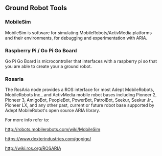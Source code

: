 ## Ground Robot Tools

### MobileSim

MobileSim is software for simulating MobileRobots/ActivMedia platforms and their environments, for debugging and experimentation with ARIA.

### Raspberry Pi / Go Pi Go Board

Go Pi Go Board is  microcontroller that interfaces with a raspberry pi so that you are able to create your a ground robot.

### Rosaria

The RosAria node provides a ROS interface for most Adept MobileRobots, MobileRobots Inc., and ActivMedia mobile robot bases including Pioneer 2, Pioneer 3, AmigoBot, PeopleBot, PowerBot, PatrolBot, Seekur, Seekur Jr., Pioneer LX, and any other past, current or future robot base supported by Adept MobileRobot's open source ARIA library. 

For more info refer to:

http://robots.mobilerobots.com/wiki/MobileSim

https://www.dexterindustries.com/gopigo/

http://wiki.ros.org/ROSARIA